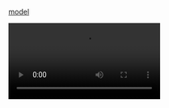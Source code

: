 [model](https://drive.google.com/file/d/1eJm_hjxv8sQNbGaL19Sp7ZM0__gE_ZMr/view?usp=sharing)

<video src="https://github.com/tctco/mmlab/raw/main/detection/color_splash.mp4"></video>